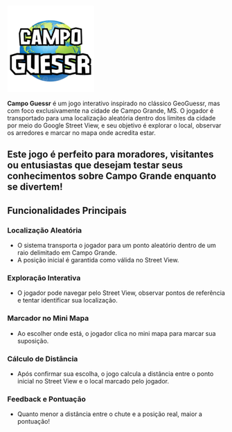 <img src="campoGuessr.png" alt="Logo" width="200" /> 

**Campo Guessr** é um jogo interativo inspirado no clássico GeoGuessr, mas com foco exclusivamente na cidade de Campo Grande, MS. O jogador é transportado para uma localização aleatória dentro dos limites da cidade por meio do Google Street View, e seu objetivo é explorar o local, observar os arredores e marcar no mapa onde acredita estar.

## Este jogo é perfeito para moradores, visitantes ou entusiastas que desejam testar seus conhecimentos sobre Campo Grande enquanto se divertem!

## Funcionalidades Principais
  ### Localização Aleatória
  - O sistema transporta o jogador para um ponto aleatório dentro de um raio delimitado em Campo Grande.
  - A posição inicial é garantida como válida no Street View.
  
  ### Exploração Interativa
  - O jogador pode navegar pelo Street View, observar pontos de referência e tentar identificar sua localização.
  ### Marcador no Mini Mapa
  - Ao escolher onde está, o jogador clica no mini mapa para marcar sua suposição.
  ### Cálculo de Distância
  - Após confirmar sua escolha, o jogo calcula a distância entre o ponto inicial no Street View e o local marcado pelo jogador.
  ### Feedback e Pontuação
  - Quanto menor a distância entre o chute e a posição real, maior a pontuação!
